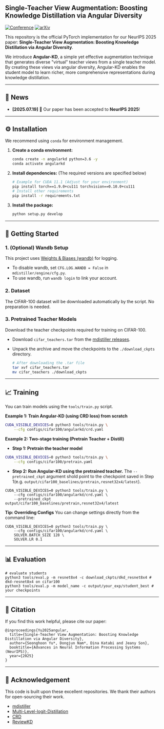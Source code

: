 ## Single-Teacher View Augmentation: Boosting Knowledge Distillation via Angular Diversity

[![Conference](https://img.shields.io/badge/NeurIPS-2025-blue.svg)](https://neurips.cc/virtual/2025/poster/118239)
[![arXiv](https://img.shields.io/badge/arXiv-Coming%20Soon-b31b1b.svg)](https://arxiv.org/abs/<TODO:_ADD_LINK>)

This repository is the official PyTorch implementation for our NeurIPS 2025 paper: **Single-Teacher View Augmentation: Boosting Knowledge Distillation via Angular Diversity**.

We introduce **Angular-KD**, a simple yet effective augmentation technique that generates diverse "virtual" teacher views from a single teacher model. By creating these views via angular diversity, Angular-KD enables the student model to learn richer, more comprehensive representations during knowledge distillation.

---

## 📣 News
* **[2025.07.19]** 🚀 Our paper has been accepted to **NeurIPS 2025**!

---

## ⚙️ Installation

We recommend using `conda` for environment management.

1.  **Create a conda environment:**
    ```bash
    conda create -n angularkd python=3.6 -y
    conda activate angularkd
    ```

2.  **Install dependencies:**
    (The required versions are specified below)
    ```bash
    # Example for CUDA 11.1 (Adjust for your environment)
    pip install torch==1.9.0+cu111 torchvision==0.10.0+cu111 
    # Install other requirements
    pip install -r requirements.txt
    ```

3.  **Install the package:**
    ```bash
    python setup.py develop
    ```

---

## 🚀 Getting Started

### 1. (Optional) Wandb Setup

This project uses [Weights & Biases (wandb)](https://wandb.ai/home) for logging.

* To disable wandb, set `CFG.LOG.WANDB = False` in `mdistiller/engine/cfg.py`.
* To use wandb, run `wandb login` to link your account.

### 2. Dataset

The CIFAR-100 dataset will be downloaded automatically by the script. No preparation is needed.

### 3. Pretrained Teacher Models

Download the teacher checkpoints required for training on CIFAR-100.

* Download `cifar_teachers.tar` from the [mdistiller releases](https://github.com/megvii-research/mdistiller/releases/tag/checkpoints).
* Unpack the archive and move the checkpoints to the `./download_ckpts` directory.

    ```bash
    # After downloading the .tar file
    tar xvf cifar_teachers.tar
    mv cifar_teachers ./download_ckpts
    ```

---

## 📈 Training

You can train models using the `tools/train.py` script.

**Example 1: Train Angular-KD (using CRD loss) from scratch**

```bash
CUDA_VISIBLE_DEVICES=0 python3 tools/train.py \
    --cfg configs/cifar100/angularkd/crd.yaml
```

**Example 2: Two-stage training (Pretrain Teacher + Distill)**

- **Step 1: Pretrain the teacher model**
```bash
CUDA_VISIBLE_DEVICES=0 python3 tools/train.py \
    --cfg configs/cifar100/pretrain.yaml
```

- **Step 2: Run Angular-KD using the pretrained teacher.** The ```--pretrained_ckpt``` argument shold point to the checkpoint saved in Step 1(e.g. ```output/cifar100_baselines/pretrain,resnet32x4/latest```).
```
CUDA_VISIBLE_DEVICES=0 python3 tools/train.py \
    --cfg configs/cifar100/angularkd/crd.yaml \
    --pretrained_ckpt output/cifar100_baselines/pretrain,resnet32x4/latest
```

**Tip: Overriding Configs**
You can change settings directly from the command line:
```
CUDA_VISIBLE_DEVICES=0 python3 tools/train.py \
    --cfg configs/cifar100/angularkd/crd.yaml \
    SOLVER.BATCH_SIZE 128 \
    SOLVER.LR 0.1
```


---
## 📊 Evaluation
```
# evaluate students
python3 tools/eval.p -m resnet8x4 -c download_ckpts/dkd_resnet8x4 # dkd-resnet8x4 on cifar100
python3 tools/eval.p -m model_name -c output/your_exp/student_best # your checkpoints
```

---
## 📜 Citation
If you find this work helpful, please cite our paper:


```
@inproceedings{Yu2025angular,
  title={Single-Teacher View Augmentation: Boosting Knowledge Distillation via Angular Diversity},
  author={Seonghoon Yu*, Dongjun Nam*, Dina Katabi and Jeany Son},
  booktitle={Advances in Neural Information Processing Systems (NeurIPS)},
  year={2025}
}
```

---
## 🙏 Acknowledgement
This code is built upon these excellent repositories. We thank their authors for open-sourcing their work.
- [mdistiller](https://github.com/megvii-research/mdistiller)
- [Multi-Level-logit-Distillation](https://github.com/Jin-Ying/Multi-Level-Logit-Distillation)
- [CRD](https://github.com/HobbitLong/RepDistiller)
-  [ReviewKD](https://github.com/dvlab-research/ReviewKD)
